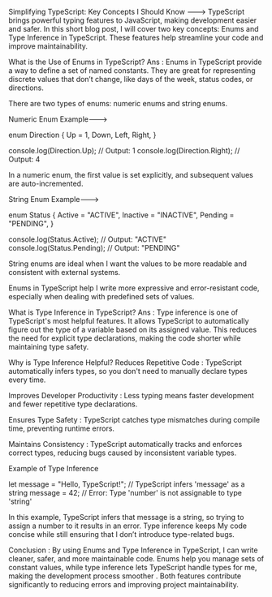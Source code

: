 <!-- Writing a Blog -->
Simplifying TypeScript: Key Concepts I Should Know --->
TypeScript brings powerful typing features to JavaScript, making development easier and safer. In this short blog post, I will cover two key concepts: Enums and Type Inference in TypeScript. These features help streamline your code and improve maintainability.

What is the Use of Enums in TypeScript?
Ans : Enums in TypeScript provide a way to define a set of named constants. They are great for representing discrete values that don’t change, like days of the week, status codes, or directions.

There are two types of enums: numeric enums and string enums.

Numeric Enum Example--->

enum Direction {
  Up = 1,
  Down,
  Left,
  Right,
}

console.log(Direction.Up);   // Output: 1
console.log(Direction.Right); // Output: 4

In a numeric enum, the first value is set explicitly, and subsequent values are auto-incremented.

String Enum Example--->

enum Status {
  Active = "ACTIVE",
  Inactive = "INACTIVE",
  Pending = "PENDING",
}

console.log(Status.Active);   // Output: "ACTIVE"
console.log(Status.Pending);  // Output: "PENDING"

String enums are ideal when I want the values to be more readable and consistent with external systems.

Enums in TypeScript help I write more expressive and error-resistant code, especially when dealing with predefined sets of values.

What is Type Inference in TypeScript?
Ans : Type inference is one of TypeScript's most helpful features. It allows TypeScript to automatically figure out the type of a variable based on its assigned value. This reduces the need for explicit type declarations, making the code shorter while maintaining type safety.


Why is Type Inference Helpful?
Reduces Repetitive Code : TypeScript automatically infers types, so you don't need to manually declare types every time.

Improves Developer Productivity : Less typing means faster development and fewer repetitive type declarations.

Ensures Type Safety : TypeScript catches type mismatches during compile time, preventing runtime errors.

Maintains Consistency : TypeScript automatically tracks and enforces correct types, reducing bugs caused by inconsistent variable types.

Example of Type Inference

let message = "Hello, TypeScript!";  // TypeScript infers 'message' as a string
message = 42;  // Error: Type 'number' is not assignable to type 'string'

In this example, TypeScript infers that message is a string, so trying to assign a number to it results in an error. Type inference keeps My code concise while still ensuring that I don’t introduce type-related bugs.

Conclusion : By using Enums and Type Inference in TypeScript, I can write cleaner, safer, and more maintainable code. Enums help you manage sets of constant values, while type inference lets TypeScript handle types for me, making the development process smoother . Both features contribute significantly to reducing errors and improving project maintainability.
